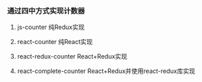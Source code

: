 ### 通过四中方式实现计数器

1. js-counter  纯Redux实现

2. react-counter   纯React实现

3. react-redux-counter   React+Redux实现

4. react-complete-counter    React+Redux并使用react-redux库实现